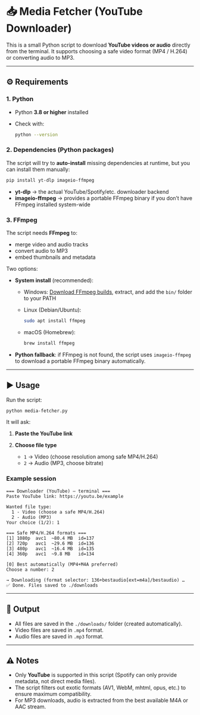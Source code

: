 # 📥 Media Fetcher (YouTube Downloader)

This is a small Python script to download **YouTube videos or audio** directly from the terminal.
It supports choosing a safe video format (MP4 / H.264) or converting audio to MP3.

---

## ⚙️ Requirements

### 1. Python

* Python **3.8 or higher** installed
* Check with:

  ```bash
  python --version
  ```

### 2. Dependencies (Python packages)

The script will try to **auto-install** missing dependencies at runtime, but you can install them manually:

```bash
pip install yt-dlp imageio-ffmpeg
```

* **yt-dlp** → the actual YouTube/Spotify/etc. downloader backend
* **imageio-ffmpeg** → provides a portable FFmpeg binary if you don’t have FFmpeg installed system-wide

### 3. FFmpeg

The script needs **FFmpeg** to:

* merge video and audio tracks
* convert audio to MP3
* embed thumbnails and metadata

Two options:

* **System install** (recommended):

  * Windows: [Download FFmpeg builds](https://www.gyan.dev/ffmpeg/builds/), extract, and add the `bin/` folder to your PATH
  * Linux (Debian/Ubuntu):

    ```bash
    sudo apt install ffmpeg
    ```
  * macOS (Homebrew):

    ```bash
    brew install ffmpeg
    ```

* **Python fallback**: if FFmpeg is not found, the script uses `imageio-ffmpeg` to download a portable FFmpeg binary automatically.

---

## ▶️ Usage

Run the script:

```bash
python media-fetcher.py
```

It will ask:

1. **Paste the YouTube link**
2. **Choose file type**

   * `1` → Video (choose resolution among safe MP4/H.264)
   * `2` → Audio (MP3, choose bitrate)

### Example session

```
=== Downloader (YouTube) — terminal ===
Paste YouTube link: https://youtu.be/example

Wanted file type:
  1 - Video (choose a safe MP4/H.264)
  2 - Audio (MP3)
Your choice (1/2): 1

=== Safe MP4/H.264 formats ===
[1] 1080p  avc1  ~80.4 MB  id=137
[2] 720p   avc1  ~29.6 MB  id=136
[3] 480p   avc1  ~16.4 MB  id=135
[4] 360p   avc1  ~9.8 MB   id=134

[0] Best automatically (MP4+M4A preferred)
Choose a number: 2

→ Downloading (format selector: 136+bestaudio[ext=m4a]/bestaudio) …
✅ Done. Files saved to ./downloads
```

---

## 📂 Output

* All files are saved in the `./downloads/` folder (created automatically).
* Video files are saved in `.mp4` format.
* Audio files are saved in `.mp3` format.

---

## ⚠️ Notes

* Only **YouTube** is supported in this script (Spotify can only provide metadata, not direct media files).
* The script filters out exotic formats (AV1, WebM, mhtml, opus, etc.) to ensure maximum compatibility.
* For MP3 downloads, audio is extracted from the best available M4A or AAC stream.
